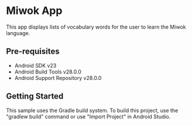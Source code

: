 Miwok App
===================================

This app displays lists of vocabulary words for the user to learn the Miwok language.

Pre-requisites
--------------

- Android SDK v23
- Android Build Tools v28.0.0
- Android Support Repository v28.0.0

Getting Started
---------------

This sample uses the Gradle build system. To build this project, use the
"gradlew build" command or use "Import Project" in Android Studio.

